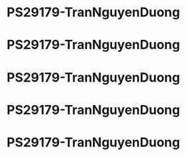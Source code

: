 # PS29179-TranNguyenDuong
# PS29179-TranNguyenDuong
# PS29179-TranNguyenDuong
# PS29179-TranNguyenDuong
# PS29179-TranNguyenDuong
